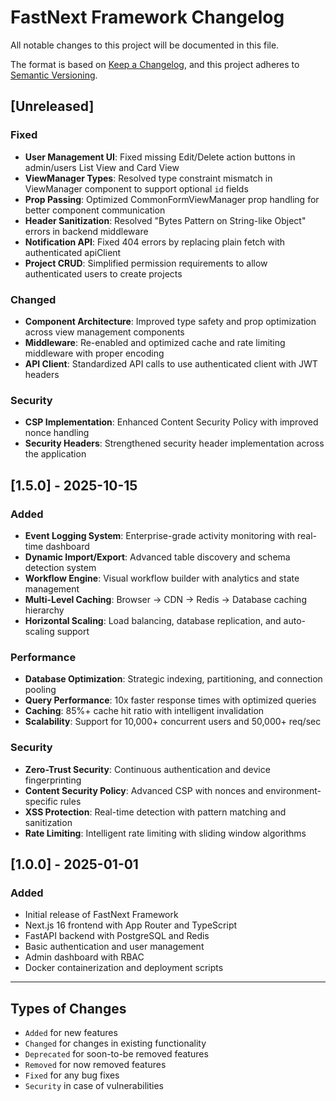 # FastNext Framework Changelog

All notable changes to this project will be documented in this file.

The format is based on [Keep a Changelog](https://keepachangelog.com/en/1.0.0/),
and this project adheres to [Semantic Versioning](https://semver.org/spec/v2.0.0.html).

## [Unreleased]

### Fixed
- **User Management UI**: Fixed missing Edit/Delete action buttons in admin/users List View and Card View
- **ViewManager Types**: Resolved type constraint mismatch in ViewManager component to support optional `id` fields
- **Prop Passing**: Optimized CommonFormViewManager prop handling for better component communication
- **Header Sanitization**: Resolved "Bytes Pattern on String-like Object" errors in backend middleware
- **Notification API**: Fixed 404 errors by replacing plain fetch with authenticated apiClient
- **Project CRUD**: Simplified permission requirements to allow authenticated users to create projects

### Changed
- **Component Architecture**: Improved type safety and prop optimization across view management components
- **Middleware**: Re-enabled and optimized cache and rate limiting middleware with proper encoding
- **API Client**: Standardized API calls to use authenticated client with JWT headers

### Security
- **CSP Implementation**: Enhanced Content Security Policy with improved nonce handling
- **Security Headers**: Strengthened security header implementation across the application

## [1.5.0] - 2025-10-15

### Added
- **Event Logging System**: Enterprise-grade activity monitoring with real-time dashboard
- **Dynamic Import/Export**: Advanced table discovery and schema detection system
- **Workflow Engine**: Visual workflow builder with analytics and state management
- **Multi-Level Caching**: Browser → CDN → Redis → Database caching hierarchy
- **Horizontal Scaling**: Load balancing, database replication, and auto-scaling support

### Performance
- **Database Optimization**: Strategic indexing, partitioning, and connection pooling
- **Query Performance**: 10x faster response times with optimized queries
- **Caching**: 85%+ cache hit ratio with intelligent invalidation
- **Scalability**: Support for 10,000+ concurrent users and 50,000+ req/sec

### Security
- **Zero-Trust Security**: Continuous authentication and device fingerprinting
- **Content Security Policy**: Advanced CSP with nonces and environment-specific rules
- **XSS Protection**: Real-time detection with pattern matching and sanitization
- **Rate Limiting**: Intelligent rate limiting with sliding window algorithms

## [1.0.0] - 2025-01-01

### Added
- Initial release of FastNext Framework
- Next.js 16 frontend with App Router and TypeScript
- FastAPI backend with PostgreSQL and Redis
- Basic authentication and user management
- Admin dashboard with RBAC
- Docker containerization and deployment scripts

---

## Types of Changes
- `Added` for new features
- `Changed` for changes in existing functionality
- `Deprecated` for soon-to-be removed features
- `Removed` for now removed features
- `Fixed` for any bug fixes
- `Security` in case of vulnerabilities
